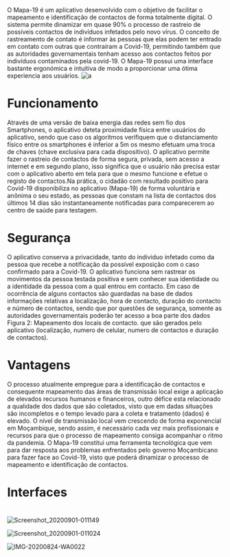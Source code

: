 
O Mapa-19 é um aplicativo desenvolvido com o objetivo de facilitar o mapeamento e identificação de contactos de forma totalmente digital. O sistema permite dinamizar em quase 90% o processo de rastreio de possíveis contactos de indivíduos infetados pelo novo vírus. O conceito de rastreamento de contato é informar às pessoas que elas podem ter entrado em contato com outras que contraíram a Covid-19, permitindo também que as autoridades governamentais tenham acesso aos contactos feitos por indivíduos contaminados pela covid-19.
O Mapa-19 possui uma interface bastante ergonómica e intuitiva de modo a proporcionar uma ótima experiencia aos usuários.
![a](https://user-images.githubusercontent.com/58696746/117218556-09ab6480-ae0c-11eb-8985-eedecf4df682.jpg)


<h1>Funcionamento</h1>
Através de uma versão de baixa energia das redes sem fio dos Smartphones, o aplicativo deteta proximidade física entre usuários do aplicativo, sendo que caso os algoritmos verifiquem que o distanciamento físico entre os smartphones é inferior a 5m os mesmo efetuam uma troca de chaves (chave exclusiva para cada dispositivo). O aplicativo permite fazer o rastreio de contactos de forma segura, privada, sem acesso a internet e em segundo plano, isso significa que o usuário não precisa estar com o aplicativo aberto em tela para que o mesmo funcione e efetue o registo de contactos.Na prática, o cidadão com resultado positivo para Covid-19 disponibiliza no aplicativo (Mapa-19) de forma voluntária e anônima o seu estado, as pessoas que constam na lista de contactos dos últimos 14 dias são instantaneamente notificadas para comparecerem ao centro de saúde para testagem.
<h1>Segurança</h1> 
O aplicativo conserva a privacidade, tanto do individuo infetado como da pessoa que recebe a notificação da possível exposição com o caso confirmado para a Covid-19. O aplicativo funciona sem rastrear os movimentos da pessoa testada positiva e sem conhecer sua identidade ou a identidade da pessoa com a qual entrou em contacto. Em caso de ocorrência de alguns contactos são guardadas na base de dados informações relativas a localização, hora de contacto, duração do contacto e número de contactos, sendo que por questões de segurança, somente as autoridades governamentais poderão ter acesso a boa parte dos dados
Figura 2: Mapeamento dos locais de contacto.
que são gerados pelo aplicativo (localização, numero de celular, numero de contactos e duração de contactos).
<h1>Vantagens</h1>
O processo atualmente empregue para a identificação de contactos e consequente mapeamento das áreas de transmissão local exige a aplicação de elevados recursos humanos e financeiros, outro défice esta relacionado a qualidade dos dados que são coletados, visto que em dadas situações são incompletos e o tempo levado para a coleta e tratamento (dados) é elevado. O nível de transmissão local vem crescendo de forma exponencial em Moçambique, sendo assim, é necessário cada vez mais profissionais e recursos para que o processo de mapeamento consiga acompanhar o ritmo da pandemia. O Mapa-19 constitui uma ferramenta tecnológica que vem para dar resposta aos problemas enfrentados pelo governo Moçambicano para fazer face ao Covid-19, visto que poderá dinamizar o processo de mapeamento e identificação de contactos.
<h1>Interfaces</h1>
<h1></h1>

![Screenshot_20200901-011149](https://user-images.githubusercontent.com/58696746/117217946-f1871580-ae0a-11eb-9c44-8d83b1d8a75a.jpg)

![Screenshot_20200901-011024](https://user-images.githubusercontent.com/58696746/117217954-f3e96f80-ae0a-11eb-82c5-5049dd5a2806.jpg)

![IMG-20200824-WA0022](https://user-images.githubusercontent.com/58696746/117217991-02d02200-ae0b-11eb-8308-24bbd5ead70d.jpg)
